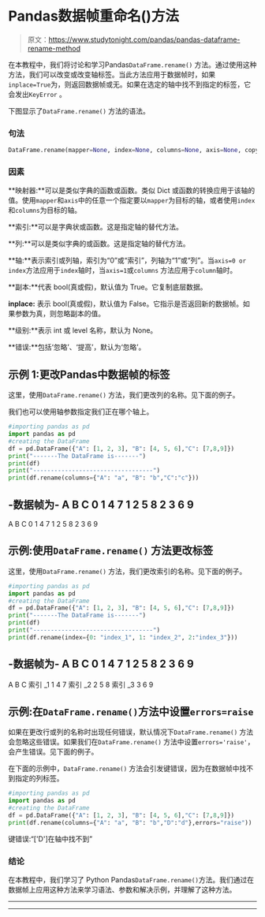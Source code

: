 # Pandas数据帧重命名()方法

> 原文：<https://www.studytonight.com/pandas/pandas-dataframe-rename-method>

在本教程中，我们将讨论和学习Pandas`DataFrame.rename()` 方法。通过使用这种方法，我们可以改变或改变轴标签。当此方法应用于数据帧时，如果`inplace=True`为，则返回数据帧或无。如果在选定的轴中找不到指定的标签，它会发出`KeyError` 。

下图显示了`DataFrame.rename()` 方法的语法。

### 句法

```py
DataFrame.rename(mapper=None, index=None, columns=None, axis=None, copy=True, inplace=False, level=None, errors='ignore')
```

### 因素

**映射器:**可以是类似字典的函数或函数。类似 Dict 或函数的转换应用于该轴的值。使用`mapper`和`axis`中的任意一个指定要以`mapper`为目标的轴，或者使用`index`和`columns`为目标的轴。

**索引:**可以是字典状或函数。这是指定轴的替代方法。

**列:**可以是类似字典的或函数。这是指定轴的替代方法。

**轴:**表示索引或列轴，索引为“0”或“索引”，列轴为“1”或“列”。当`axis=0 or index`方法应用于`index`轴时，当`axis=1`或`columns` 方法应用于`column`轴时。

**副本:**代表 bool(真或假)，默认值为 True。它复制底层数据。

**inplace:** 表示 bool(真或假)，默认值为 False。它指示是否返回新的数据帧。如果参数为真，则忽略副本的值。

**级别:**表示 int 或 level 名称，默认为 None。

**错误:**包括‘忽略’、‘提高’，默认为‘忽略’。

## 示例 1:更改Pandas中数据帧的标签

这里，使用`DataFrame.rename()` 方法，我们更改列的名称。见下面的例子。

我们也可以使用轴参数指定我们正在哪个轴上。

```py
#importing pandas as pd
import pandas as pd
#creating the DataFrame
df = pd.DataFrame({"A": [1, 2, 3], "B": [4, 5, 6],"C": [7,8,9]})
print("-------The DataFrame is-------")
print(df)
print("----------------------------------")
print(df.rename(columns={"A": "a", "B": "b","C":"c"}))
```

-数据帧为-
A B C
0 1 4 7
1 2 5 8
2 3 6 9
-
A B C
0 1 4 7
1 2 5 8
2 3 6 9

## 示例:使用`DataFrame.rename()` 方法更改标签

这里，使用`DataFrame.rename()` 方法，我们更改索引的名称。见下面的例子。

```py
#importing pandas as pd
import pandas as pd
#creating the DataFrame
df = pd.DataFrame({"A": [1, 2, 3], "B": [4, 5, 6],"C": [7,8,9]})
print("-------The DataFrame is-------")
print(df)
print("----------------------------------")
print(df.rename(index={0: "index_1", 1: "index_2", 2:"index_3"}))
```

-数据帧为-
A B C
0 1 4 7
1 2 5 8
2 3 6 9
-
A B C
索引 _1 1 4 7
索引 _2 2 5 8
索引 _3 3 6 9

## 示例:在`DataFrame.rename()`方法中设置`errors=raise`

如果在更改行或列的名称时出现任何错误，默认情况下`DataFrame.rename()` 方法会忽略这些错误。如果我们在`DataFrame.rename()` 方法中设置`errors='raise'`，会产生错误。见下面的例子。

在下面的示例中，`DataFrame.rename()` 方法会引发键错误，因为在数据帧中找不到指定的列标签。

```py
#importing pandas as pd
import pandas as pd
#creating the DataFrame
df = pd.DataFrame({"A": [1, 2, 3], "B": [4, 5, 6],"C": [7,8,9]})
print(df.rename(columns={"A": "a", "B": "b","D":"d"},errors="raise"))
```

键错误:“['D']在轴中找不到”

### 结论

在本教程中，我们学习了 Python Pandas`DataFrame.rename()`方法。我们通过在数据帧上应用这种方法来学习语法、参数和解决示例，并理解了这种方法。

* * *

* * *